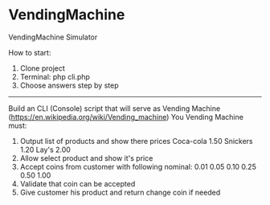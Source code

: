 # VendingMachine
VendingMachine Simulator


How to start:
1. Clone project
2. Terminal: php cli.php
3. Choose answers step by step

<hr>

Build an CLI (Console) script that will serve as Vending Machine (https://en.wikipedia.org/wiki/Vending_machine)
You Vending Machine must:

1. Output list of products and show there prices
Coca-cola 1.50
Snickers 1.20
Lay's 2.00
2. Allow select product and show it's price
3. Accept coins from customer with following nominal:
0.01
0.05
0.10
0.25
0.50
1.00
4. Validate that coin can be accepted
5. Give customer his product and return change coin if needed
